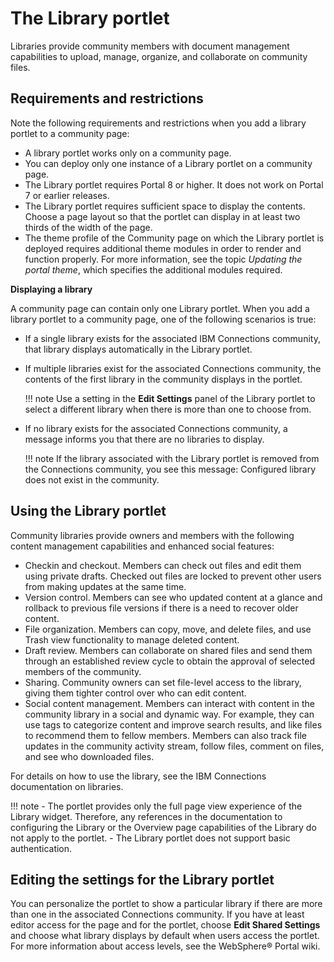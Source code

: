 # The Library portlet

Libraries provide community members with document management capabilities to upload, manage, organize, and collaborate on community files.

## Requirements and restrictions

Note the following requirements and restrictions when you add a library portlet to a community page:

-   A library portlet works only on a community page.
-   You can deploy only one instance of a Library portlet on a community page.
-   The Library portlet requires Portal 8 or higher. It does not work on Portal 7 or earlier releases.
-   The Library portlet requires sufficient space to display the contents. Choose a page layout so that the portlet can display in at least two thirds of the width of the page.
-   The theme profile of the Community page on which the Library portlet is deployed requires additional theme modules in order to render and function properly. For more information, see the topic *Updating the portal theme*, which specifies the additional modules required.

**Displaying a library**

A community page can contain only one Library portlet. When you add a library portlet to a community page, one of the following scenarios is true:

-   If a single library exists for the associated IBM Connections community, that library displays automatically in the Library portlet.
-   If multiple libraries exist for the associated Connections community, the contents of the first library in the community displays in the portlet.

    !!! note
        Use a setting in the **Edit Settings** panel of the Library portlet to select a different library when there is more than one to choose from.

-   If no library exists for the associated Connections community, a message informs you that there are no libraries to display.

    !!! note
        If the library associated with the Library portlet is removed from the Connections community, you see this message: Configured library does not exist in the community.


## Using the Library portlet

Community libraries provide owners and members with the following content management capabilities and enhanced social features:

-   Checkin and checkout. Members can check out files and edit them using private drafts. Checked out files are locked to prevent other users from making updates at the same time.
-   Version control. Members can see who updated content at a glance and rollback to previous file versions if there is a need to recover older content.
-   File organization. Members can copy, move, and delete files, and use Trash view functionality to manage deleted content.
-   Draft review. Members can collaborate on shared files and send them through an established review cycle to obtain the approval of selected members of the community.
-   Sharing. Community owners can set file-level access to the library, giving them tighter control over who can edit content.
-   Social content management. Members can interact with content in the community library in a social and dynamic way. For example, they can use tags to categorize content and improve search results, and like files to recommend them to fellow members. Members can also track file updates in the community activity stream, follow files, comment on files, and see who downloaded files.

For details on how to use the library, see the IBM Connections documentation on libraries.

!!! note
    -   The portlet provides only the full page view experience of the Library widget. Therefore, any references in the documentation to configuring the Library or the Overview page capabilities of the Library do not apply to the portlet.
    -   The Library portlet does not support basic authentication.

## Editing the settings for the Library portlet

You can personalize the portlet to show a particular library if there are more than one in the associated Connections community. If you have at least editor access for the page and for the portlet, choose **Edit Shared Settings** and choose what library displays by default when users access the portlet. For more information about access levels, see the WebSphere® Portal wiki.

